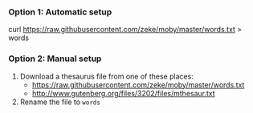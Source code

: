 ### Option 1: Automatic setup
curl https://raw.githubusercontent.com/zeke/moby/master/words.txt > words

### Option 2: Manual setup
1. Download a thesaurus file from one of these places:
	- https://raw.githubusercontent.com/zeke/moby/master/words.txt
	- http://www.gutenberg.org/files/3202/files/mthesaur.txt
2. Rename the file to `words`
